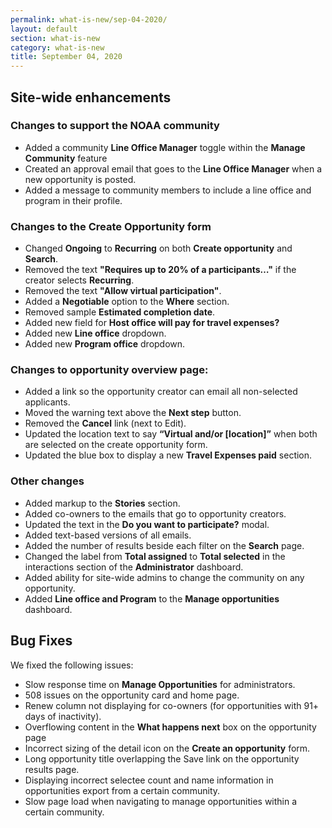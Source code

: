 ```yaml
---
permalink: what-is-new/sep-04-2020/
layout: default
section: what-is-new
category: what-is-new
title: September 04, 2020
---
```

## Site-wide enhancements

### Changes to support the NOAA community

- Added a community **Line Office Manager** toggle within the **Manage Community** feature
- Created an approval email that goes to the **Line Office Manager** when a new opportunity is posted.
- Added a message to community members to include a line office and program in their profile.

### Changes to the Create Opportunity form

- Changed **Ongoing** to **Recurring** on both **Create opportunity** and **Search**.
- Removed the text **"Requires up to 20% of a participants…"** if the creator selects **Recurring**.
- Removed the text **"Allow virtual participation"**.
- Added a **Negotiable** option to the **Where** section.
- Removed sample **Estimated completion date**.
- Added new field for **Host office will pay for travel expenses?**
- Added new **Line office** dropdown.
- Added new **Program office** dropdown.

### Changes to opportunity overview page:

- Added a link so the opportunity creator can email all non-selected applicants.
- Moved the warning text above the **Next step** button.
- Removed the **Cancel** link (next to Edit).
- Updated the location text to say **“Virtual and/or [location]”** when both are selected on the create opportunity form.
- Updated the blue box to display a new **Travel Expenses paid** section.

### Other changes

- Added markup to the **Stories** section.
- Added co-owners to the emails that go to opportunity creators.
- Updated the text in the **Do you want to participate?** modal.
- Added text-based versions of all emails.
- Added the number of results beside each filter on the **Search** page.
- Changed the label from **Total assigned** to **Total selected** in the interactions section of the **Administrator** dashboard.
- Added ability for site-wide admins to change the community on any opportunity.
- Added **Line office and Program** to the **Manage opportunities** dashboard.

## Bug Fixes

We fixed the following issues:

- Slow response time on **Manage Opportunities** for administrators.
- 508 issues on the opportunity card and home page.
- Renew column not displaying for co-owners (for opportunities with 91+ days of inactivity).
- Overflowing content in the **What happens next** box on the opportunity page
- Incorrect sizing of the detail icon on the **Create an opportunity** form.
- Long opportunity title overlapping the Save link on the opportunity results page.
- Displaying incorrect selectee count and name information in opportunities export from a certain community.
- Slow page load when navigating to manage opportunities within a certain community.
